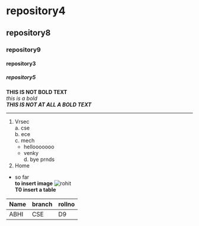 # repository4

## repository8
### repository9
#### repository3
##### repository5
**THIS IS NOT BOLD TEXT**                
*this is a bold*   
***THIS IS NOT AT ALL A BOLD TEXT***         

--------------------------------------------------

1. Vrsec   
  a. cse   
  b. ece     
  c. mech                
     - hellooooooo                           
     - venky            
  d. bye prnds   
2. Home
 - so far  
**to insert image**
![rohit](https://m.cricbuzz.com/a/img/v1/192x192/i1/c170658/rohit-sharma.jpg)    
**T0 insert a table** 

|Name|branch|rollno|  
|----|----|-----|   
|ABHI|CSE|D9|  
